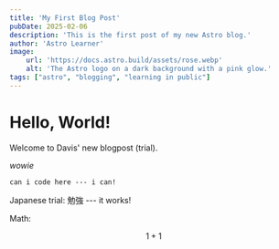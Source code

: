 ```yaml
---
title: 'My First Blog Post'
pubDate: 2025-02-06
description: 'This is the first post of my new Astro blog.'
author: 'Astro Learner'
image:
    url: 'https://docs.astro.build/assets/rose.webp'
    alt: 'The Astro logo on a dark background with a pink glow.'
tags: ["astro", "blogging", "learning in public"]
---
```


# Hello, World!

Welcome to Davis' new blogpost (trial).

_wowie_

```
can i code here --- i can!
```

Japanese trial: 勉強  ---  it works!

Math:

$$ 1+1 $$


